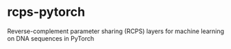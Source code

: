 # rcps-pytorch
Reverse-complement parameter sharing (RCPS) layers for machine learning on DNA sequences in PyTorch
